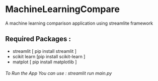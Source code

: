 # MachineLearningCompare
A machine learning comparison application using streamlite framework 

## Required Packages  : 
*  streamlit [ pip install streamlit    ]
*  scikit learn [pip install scikit-learn ]       
*  matplot [ pip install matplotlib ]     

###### To Run the App You can use : streamlit run main.py  
